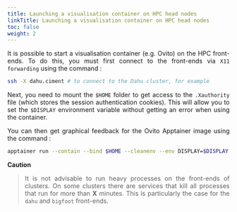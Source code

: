 ```yaml
---
title: Launching a visualisation container on HPC head nodes
linkTitle: Launching a visualisation container on HPC head nodes
toc: false
weight: 2
---
```


<div align="justify">

It is possible to start a visualisation container (e.g. Ovito) on the HPC front-ends. To do this, you must first connect to the front-ends via `X11 forwarding` using the command :

```bash
ssh -X dahu.ciment # to connect to the Dahu cluster, for example
```

Next, you need to mount the `$HOME` folder to get access to the `.Xauthority` file (which stores the session authentication cookies). This will allow you to set the `$DISPLAY` environment variable without getting an error when using the container.

You can then get graphical feedback for the Ovito Apptainer image using the command :

```bash
apptainer run --contain --bind $HOME --cleanenv --env DISPLAY=$DISPLAY ovito.sif
``` 

**Caution** 
>
> It is not advisable to run heavy processes on the front-ends of clusters. On some clusters there are services that kill all processes that run for more than **X** minutes. This is particularly the case for the `dahu` and `bigfoot` front-ends.

</div>
